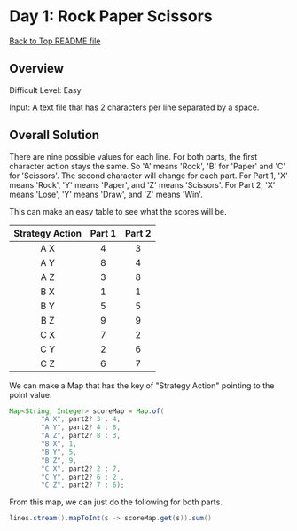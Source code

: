 # Day 1: Rock Paper Scissors

[Back to Top README file](../../../README.md)

## Overview
Difficult Level: Easy

Input: A text file that has 2 characters per line separated by a space.

## Overall Solution
There are nine possible values for each line.  For both parts, the first character action stays 
the same. So 'A' means 'Rock', 'B' for 'Paper' and 'C' for 'Scissors'.  The second character will
change for each part. For Part 1, 'X' means 'Rock', 'Y' means 'Paper', and 'Z' means 'Scissors'.
For Part 2, 'X' means 'Lose', 'Y' means 'Draw', and 'Z' means 'Win'.

This can make an easy table to see what the scores will be.

|Strategy Action| Part 1 | Part 2 |
|:--:|:------:|:------:|
|A X |   4    |   3    |
|A Y |   8    |   4    |
|A Z |   3    |   8    |
|B X |   1    |   1    |
|B Y |   5    |   5    |
|B Z |   9    |   9    |
|C X |   7    |   2    |
|C Y |   2    |   6    |
|C Z |   6    |   7    |

We can make a Map that has the key of "Strategy Action" pointing to the point value.

```java
Map<String, Integer> scoreMap = Map.of(
        "A X", part2? 3 : 4,
        "A Y", part2? 4 : 8,
        "A Z", part2? 8 : 3,
        "B X", 1,
        "B Y", 5,
        "B Z", 9,
        "C X", part2? 2 : 7,
        "C Y", part2? 6 : 2 ,
        "C Z", part2? 7 : 6);
```
From this map, we can just do the following for both parts.

```java
lines.stream().mapToInt(s -> scoreMap.get(s)).sum()
```